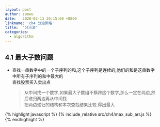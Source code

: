 ```yaml
---
layout: post
author: zuowu
date:   2020-02-13 20:15:00 +0800
linkname: 'ch4 分治策略'
title:  "分治法"
categories: 
  - algorithm 
---
```

## 4.1 最大子数问题
 * 查找一串数字中的一个子序列的和,这个子序列是连续的,他们的和是这串数字中所有子序列的和中最大的    
   查找股票买入卖出点    
   > 从中间找一个数字,如果最大子数组不横跨这个数字,那么一定在两边,然后递归两边再从中间找    
   > 把两边递归的结构和本次查找结果比较,得出最大

{% highlight javascript %}
  {% include_relative src/ch4/max_sub_arr.js %}
{% endhighlight %}




